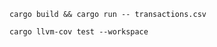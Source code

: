 ```shell
cargo build && cargo run -- transactions.csv
```

```shell
cargo llvm-cov test --workspace
```
